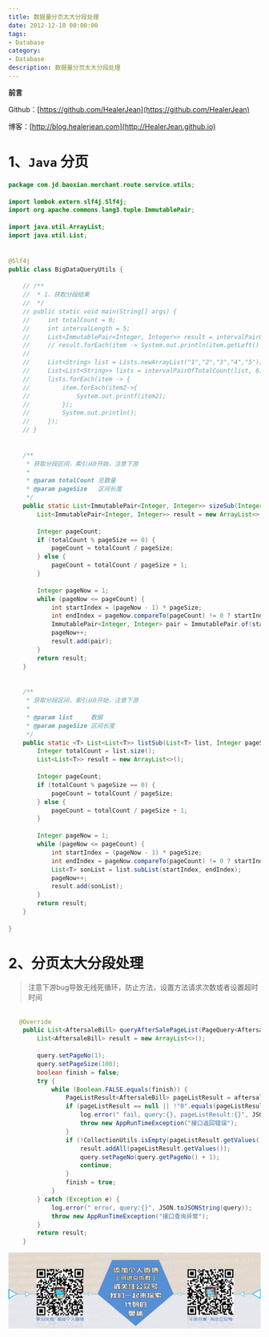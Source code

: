 ```yaml
---
title: 数据量分页太大分段处理
date: 2012-12-10 00:00:00
tags: 
- Database
category: 
- Database
description: 数据量分页太大分段处理
---
```


**前言**     

 Github：[https://github.com/HealerJean](https://github.com/HealerJean)         

 博客：[http://blog.healerjean.com](http://HealerJean.github.io)          



# 1、`Java` 分页

```java
package com.jd.baoxian.merchant.route.service.utils;

import lombok.extern.slf4j.Slf4j;
import org.apache.commons.lang3.tuple.ImmutablePair;

import java.util.ArrayList;
import java.util.List;


@Slf4j
public class BigDataQueryUtils {

    // /**
    //  * 1、获取分段结果
    //  */
    // public static void main(String[] args) {
    //     int totalCount = 0;
    //     int intervalLength = 5;
    //     List<ImmutablePair<Integer, Integer>> result = intervalPairOfTotalCount(totalCount, intervalLength);
    //     // result.forEach(item -> System.out.println(item.getLeft() + "-" + item.getRight()));
    //
    //     List<String> list = Lists.newArrayList("1","2","3","4","5");
    //     List<List<String>> lists = intervalPairOfTotalCount(list, 6);
    //     lists.forEach(item -> {
    //         item.forEach(item2->{
    //             System.out.printf(item2);
    //         });
    //         System.out.println();
    //     });
    // }


    /**
     * 获取分段区间，索引从0开始，注意下游
     *
     * @param totalCount 总数量
     * @param pageSize   区间长度
     */
    public static List<ImmutablePair<Integer, Integer>> sizeSub(Integer totalCount, Integer pageSize) {
        List<ImmutablePair<Integer, Integer>> result = new ArrayList<>();

        Integer pageCount;
        if (totalCount % pageSize == 0) {
            pageCount = totalCount / pageSize;
        } else {
            pageCount = totalCount / pageSize + 1;
        }

        Integer pageNow = 1;
        while (pageNow <= pageCount) {
            int startIndex = (pageNow - 1) * pageSize;
            int endIndex = pageNow.compareTo(pageCount) != 0 ? startIndex + pageSize : totalCount;
            ImmutablePair<Integer, Integer> pair = ImmutablePair.of(startIndex, endIndex);
            pageNow++;
            result.add(pair);
        }
        return result;
    }


    /**
     * 获取分段区间，索引从0开始，注意下游
     *
     * @param list     数据
     * @param pageSize 区间长度
     */
    public static <T> List<List<T>> listSub(List<T> list, Integer pageSize) {
        Integer totalCount = list.size();
        List<List<T>> result = new ArrayList<>();

        Integer pageCount;
        if (totalCount % pageSize == 0) {
            pageCount = totalCount / pageSize;
        } else {
            pageCount = totalCount / pageSize + 1;
        }

        Integer pageNow = 1;
        while (pageNow <= pageCount) {
            int startIndex = (pageNow - 1) * pageSize;
            int endIndex = pageNow.compareTo(pageCount) != 0 ? startIndex + pageSize : totalCount;
            List<T> sonList = list.subList(startIndex, endIndex);
            pageNow++;
            result.add(sonList);
        }
        return result;
    }

}

```



# 2、分页太大分段处理

> 注意下游bug导致无线死循环，防止方法，设置方法请求次数或者设置超时时间

```java

   @Override
    public List<AftersaleBill> queryAfterSalePageList(PageQuery<AftersaleBillQuery> query) {
        List<AftersaleBill> result = new ArrayList<>();

        query.setPageNo(1);
        query.setPageSize(100);
        boolean finish = false;
        try {
            while (Boolean.FALSE.equals(finish)) {
                PageListResult<AftersaleBill> pageListResult = aftersaleBillResource.queryAfterSalePageList(query);
                if (pageListResult == null || !"0".equals(pageListResult.getCode())) {
                    log.error(" fail, query:{}, pageListResult:{}", JSON.toJSONString(query), JSON.toJSONString(pageListResult);
                    throw new AppRunTimeException("接口返回错误");
                }
                if (!CollectionUtils.isEmpty(pageListResult.getValues()) && pageListResult.getPagenation() != null && pageListResult.getPagenation().getPageCount() >= pageListResult.getPagenation().getPageNo()) {
                    result.addAll(pageListResult.getValues());
                    query.setPageNo(query.getPageNo() + 1);
                    continue;
                }
                finish = true;
            }
        } catch (Exception e) {
            log.error(" error, query:{}", JSON.toJSONString(query));
            throw new AppRunTimeException("接口查询异常");
        }
        return result;
    }
```





![ContactAuthor](https://raw.githubusercontent.com/HealerJean/HealerJean.github.io/master/assets/img/artical_bottom.jpg)



<!-- Gitalk 评论 start  -->

<link rel="stylesheet" href="https://unpkg.com/gitalk/dist/gitalk.css">

<script src="https://unpkg.com/gitalk@latest/dist/gitalk.min.js"></script> 
<div id="gitalk-container"></div>    
 <script type="text/javascript">
    var gitalk = new Gitalk({
		clientID: `1d164cd85549874d0e3a`,
		clientSecret: `527c3d223d1e6608953e835b547061037d140355`,
		repo: `HealerJean.github.io`,
		owner: 'HealerJean',
		admin: ['HealerJean'],
		id: 'kh83w2LedSlTHY15',
    });
    gitalk.render('gitalk-container');
</script> 



<!-- Gitalk end -->



